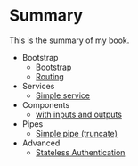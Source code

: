 # Summary

This is the summary of my book.

* Bootstrap
    * [Bootstrap](bootstrap.md)
    * [Routing](routing.md)
* Services
    * [Simple service](service.md)
* Components
    * [with inputs and outputs](component-input-output.md)
* Pipes
    * [Simple pipe (truncate)](pipe.md)
* Advanced
    * [Stateless Authentication](stateless-authentication.md)